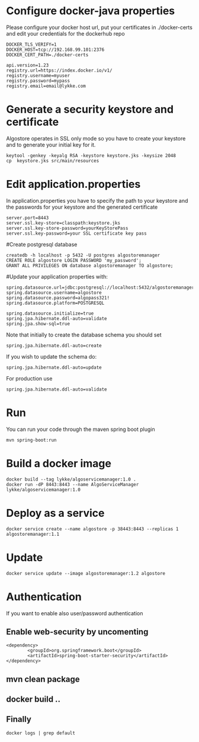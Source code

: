 
# Configure docker-java properties
Please configure your docker host url, put your certificates in ./docker-certs and edit your credentials for the dockerhub repo 

```
DOCKER_TLS_VERIFY=1
DOCKER_HOST=tcp://192.168.99.101:2376
DOCKER_CERT_PATH=./docker-certs

api.version=1.23
registry.url=https://index.docker.io/v1/
registry.username=myuser
registry.password=mypass
registry.email=email@lykke.com
```

# Generate a security keystore and certificate
Algostore operates in SSL only mode so you have to create your keystore and to generate your initial key for it. 
```
keytool -genkey -keyalg RSA -keystore keystore.jks -keysize 2048
cp  keystore.jks src/main/resources
```
# Edit application.properties 
In application.properties you have to specify the path to your keystore and the passwords for your keystore and the generated certificate
```
server.port=8443
server.ssl.key-store=classpath:keystore.jks
server.ssl.key-store-password=yourKeyStorePass
server.ssl.key-password=your SSL certificate key pass
```

#Create postgresql database 
```
createdb -h localhost -p 5432 -U postgres algostoremanager
CREATE ROLE algostore LOGIN PASSWORD 'my_password';
GRANT ALL PRIVILEGES ON database algostoremanager TO algostore;
```

#Update your application properties with:
```
spring.datasource.url=jdbc:postgresql://localhost:5432/algostoremanager
spring.datasource.username=algostore
spring.datasource.password=algopass321!
spring.datasource.platform=POSTGRESQL

spring.datasource.initialize=true
spring.jpa.hibernate.ddl-auto=validate
spring.jpa.show-sql=true

```

Note that initially to create the database schema you should set
```
spring.jpa.hibernate.ddl-auto=create
```
If you wish to update the schema do:
```
spring.jpa.hibernate.ddl-auto=update
```
For production use
```
spring.jpa.hibernate.ddl-auto=validate
```
 
 
 
 

# Run
You can run your code through the maven spring boot plugin
```
mvn spring-boot:run
```

# Build a docker image 
```
docker build --tag lykke/algoservicemanager:1.0 .
docker run -dP 8443:8443 --name AlgoServiceManager lykke/algoservicemanager:1.0
```
# Deploy as a service 
```
docker service create --name algostore -p 38443:8443 --replicas 1 algostoremanager:1.1
```
# Update 
```
docker service update --image algostoremanager:1.2 algostore
```
# Authentication 
If you want to enable also user/password authentication 

## Enable web-security by uncomenting 
```
<dependency>
		<groupId>org.springframework.boot</groupId>
		<artifactId>spring-boot-starter-security</artifactId>
</dependency>
```
## mvn clean package
## docker build ..
## Finally 
```
docker logs | grep default
```
